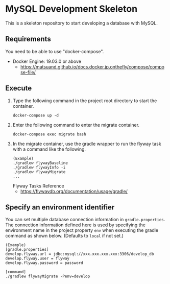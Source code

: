 # MySQL Development Skeleton
This is a skeleton repository to start developing a database with MySQL.

## Requirements
You need to be able to use "docker-compose".
- Docker Engine: 19.03.0 or above
    - https://matsuand.github.io/docs.docker.jp.onthefly/compose/compose-file/

## Execute
1. Type the following command in the project root directory to start the container.
    ```
    docker-compose up -d
    ```
2. Enter the following command to enter the migrate container.
    ```
    docker-compose exec migrate bash
    ```
3. In the migrate container, use the gradle wrapper to run the flyway task with a command like the following.
    ```
    (Example)
    ./gradlew flywayBaseline
    ./gradlew flywayInfo -i
    ./gradlew flywayMigrate
    ...
    ```
    Flyway Tasks Reference
    - https://flywaydb.org/documentation/usage/gradle/

## Specify an environment identifier
You can set multiple database connection information in `gradle.properties`.  
The connection information defined here is used by specifying the environment name in the project property `env` when executing the gradle command as shown below. (Defaults to `local` if not set.)
```
(Example)
[gradle.properties]
develop.flyway.url = jdbc:mysql://xxx.xxx.xxx.xxx:3306/develop_db
develop.flyway.user = flyway
develop.flyway.password = password

[command]
./gradlew flywayMigrate -Penv=develop
```
